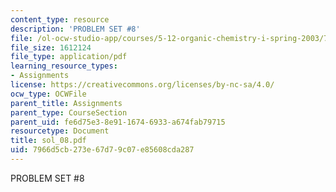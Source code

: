 ```yaml
---
content_type: resource
description: 'PROBLEM SET #8'
file: /ol-ocw-studio-app/courses/5-12-organic-chemistry-i-spring-2003/7966d5cb273e67d79c07e85608cda287_sol_08.pdf
file_size: 1612124
file_type: application/pdf
learning_resource_types:
- Assignments
license: https://creativecommons.org/licenses/by-nc-sa/4.0/
ocw_type: OCWFile
parent_title: Assignments
parent_type: CourseSection
parent_uid: fe6d75e3-8e91-1674-6933-a674fab79715
resourcetype: Document
title: sol_08.pdf
uid: 7966d5cb-273e-67d7-9c07-e85608cda287
---
```

PROBLEM SET #8